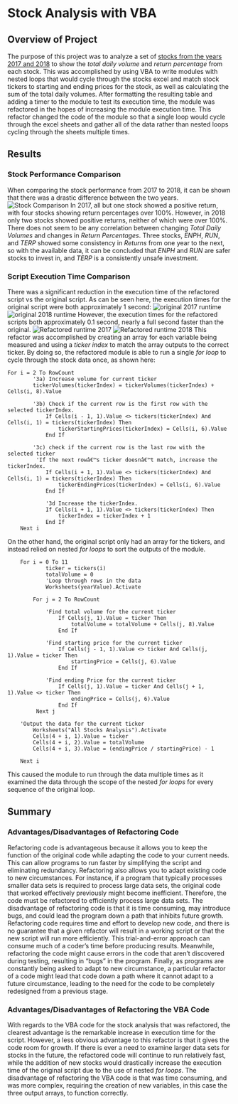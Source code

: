 # Stock Analysis with VBA

## Overview of Project

The purpose of this project was to analyze a set of [stocks from the years 2017 and 2018](VBA_Challenge.xlsm) to show the *total daily volume* and *return percentage* from each stock. This was accomplished by using VBA to write modules with nested loops that would cycle through the stocks excel and match stock tickers to starting and ending prices for the stock, as well as calculating the sum of the total daily volumes. After formatting the resulting table and adding a timer to the module to test its execution time, the module was refactored in the hopes of increasing the module execution time. This refactor changed the code of the module so that a single loop would cycle through the excel sheets and gather all of the data rather than nested loops cycling through the sheets multiple times.

## Results

### Stock Performance Comparison

When comparing the stock performance from 2017 to 2018, it can be shown that there was a drastic difference between the two years. ![Stock Comparison](Resources/VBA_Challenge_Comparison.png) In 2017, all but one stock showed a positive return, with four stocks showing return percentages over 100%. However, in 2018 only two stocks showed positive returns, neither of which were over 100%. There does not seem to be any correlation between changing *Total Daily Volumes* and changes in *Return Percentages*. Three stocks, *ENPH*, *RUN*, and *TERP* showed some consistency in *Returns* from one year to the next, so with the available data, it can be concluded that *ENPH* and *RUN* are safer stocks to invest in, and *TERP* is a consistently unsafe investment.

### Script Execution Time Comparison

There was a significant reduction in the execution time of the refactored script vs the original script. As can be seen here, the execution times for the original script were both approximately 1 second: ![original 2017 runtime](Resources/green_stocks_original_runtime_2017.PNG) ![original 2018 runtime](Resources/green_stocks_original_runtime_2018.PNG)
However, the execution times for the refactored scripts both approximately 0.1 second, nearly a full second faster than the original. ![Refactored runtime 2017](Resources/VBA_Challenge_2017.PNG) ![Refactored runtime 2018](Resources/VBA_Challenge_2018.PNG)
This refactor was accomplished by creating an array for each variable being measured and using a *ticker index* to match the array outputs to the correct ticker. By doing so, the refactored module is able to run a single *for loop* to cycle through the stock data once, as shown here:
```
For i = 2 To RowCount
        '3a) Increase volume for current ticker
        tickerVolumes(tickerIndex) = tickerVolumes(tickerIndex) + Cells(i, 8).Value
       
        '3b) Check if the current row is the first row with the selected tickerIndex.
            If Cells(i - 1, 1).Value <> tickers(tickerIndex) And Cells(i, 1) = tickers(tickerIndex) Then
                tickerStartingPrices(tickerIndex) = Cells(i, 6).Value
            End If
        
        '3c) check if the current row is the last row with the selected ticker
         'If the next rowâ€™s ticker doesnâ€™t match, increase the tickerIndex.
            If Cells(i + 1, 1).Value <> tickers(tickerIndex) And Cells(i, 1) = tickers(tickerIndex) Then
                tickerEndingPrices(tickerIndex) = Cells(i, 6).Value
            End If
            
            '3d Increase the tickerIndex.
            If Cells(i + 1, 1).Value <> tickers(tickerIndex) Then
                tickerIndex = tickerIndex + 1
            End If
    Next i    
```
On the other hand, the original script only had an array for the tickers, and instead relied on nested *for loops* to sort the outputs of the module.

```
    For i = 0 To 11
            ticker = tickers(i)
            totalVolume = 0
            'Loop through rows in the data
            Worksheets(yearValue).Activate
               
        For j = 2 To RowCount
                
            'Find total volume for the current ticker
                If Cells(j, 1).Value = ticker Then
                    totalVolume = totalVolume + Cells(j, 8).Value
                End If
            
            'Find starting price for the current ticker
                If Cells(j - 1, 1).Value <> ticker And Cells(j, 1).Value = ticker Then
                    startingPrice = Cells(j, 6).Value
                End If
          
            'Find ending Price for the current ticker
                If Cells(j, 1).Value = ticker And Cells(j + 1, 1).Value <> ticker Then
                    endingPrice = Cells(j, 6).Value
                End If
         Next j
    
    'Output the data for the current ticker
        Worksheets("All Stocks Analysis").Activate
        Cells(4 + i, 1).Value = ticker
        Cells(4 + i, 2).Value = totalVolume
        Cells(4 + i, 3).Value = (endingPrice / startingPrice) - 1
        
    Next i
```
This caused the module to run through the data multiple times as it examined the data through the scope of the nested *for loops* for every sequence of the original loop. 

## Summary

### Advantages/Disadvantages of Refactoring Code

Refactoring code is advantageous because it allows you to keep the function of the original code while adapting the code to your current needs. This can allow programs to run faster by simplifying the script and eliminating redundancy. Refactoring also allows you to adapt existing code to new circumstances. For instance, if a program that typically processes smaller data sets is required to process large data sets, the original code that worked effectively previously might become inefficient. Therefore, the code must be refactored to efficiently process large data sets. The disadvantage of refactoring code is that it is time consuming, may introduce bugs, and could lead the program down a path that inhibits future growth. Refactoring code requires time and effort to develop new code, and there is no guarantee that a given refactor will result in a working script or that the new script will run more efficiently. This trial-and-error approach can consume much of a coder’s time before producing results. Meanwhile, refactoring the code might cause errors in the code that aren’t discovered during testing, resulting in “bugs” in the program. Finally, as programs are constantly being asked to adapt to new circumstance, a particular refactor of a code might lead that code down a path where it cannot adapt to a future circumstance, leading to the need for the code to be completely redesigned from a previous stage.

### Advantages/Disadvantages of Refactoring the VBA Code

With regards to the VBA code for the stock analysis that was refactored, the clearest advantage is the remarkable increase in execution time for the script. However, a less obvious advantage to this refactor is that it gives the code room for growth. If there is ever a need to examine larger data sets for stocks in the future, the refactored code will continue to run relatively fast, while the addition of new stocks would drastically increase the execution time of the original script due to the use of nested *for loops*.  The disadvantage of refactoring the VBA code is that was time consuming, and was more complex, requiring the creation of new variables, in this case the three output arrays, to function correctly. 


